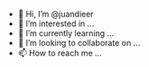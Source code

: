 - 👋 Hi, I’m @juandieer
- 👀 I’m interested in ...
- 🌱 I’m currently learning ...
- 💞️ I’m looking to collaborate on ...
- 📫 How to reach me ...

<!---
juandieer/juandieer is a ✨ special ✨ repository because its `README.md` (this file) appears on your GitHub profile.
You can click the Preview link to take a look at your changes.
--->

